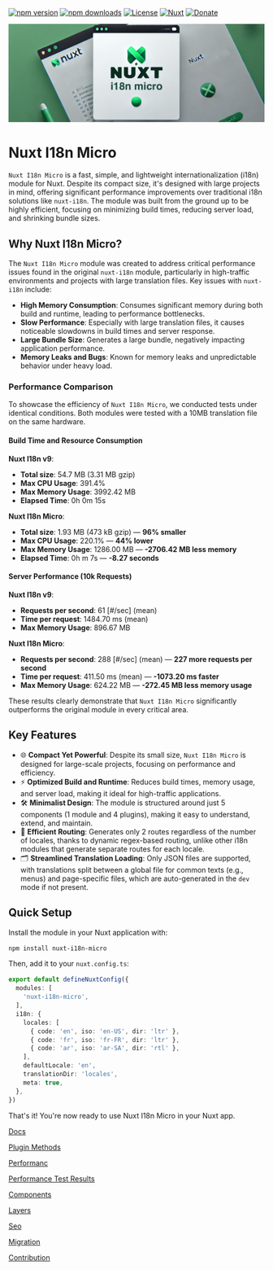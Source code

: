 [![npm version](https://img.shields.io/npm/v/nuxt-i18n-micro/latest?style=for-the-badge)](https://www.npmjs.com/package/nuxt-i18n-micro)
[![npm downloads](https://img.shields.io/npm/dw/nuxt-i18n-micro?style=for-the-badge)](https://www.npmjs.com/package/nuxt-i18n-micro)
[![License](https://img.shields.io/npm/l/nuxt-i18n-micro?style=for-the-badge)](https://www.npmjs.com/package/nuxt-i18n-micro)
[![Nuxt](https://img.shields.io/badge/Nuxt-020420?logo=nuxt.js&style=for-the-badge)](https://nuxt.com)
[![Donate](https://img.shields.io/badge/Donate-ff4081?style=for-the-badge)](https://www.donationalerts.com/r/s00d88)

<p align="center">
<img src="https://github.com/s00d/nuxt-i18n-micro/blob/main/logo.png?raw=true" alt="logo">
</p>

# Nuxt I18n Micro

`Nuxt I18n Micro` is a fast, simple, and lightweight internationalization (i18n) module for Nuxt. Despite its compact size, it's designed with large projects in mind, offering significant performance improvements over traditional i18n solutions like `nuxt-i18n`. The module was built from the ground up to be highly efficient, focusing on minimizing build times, reducing server load, and shrinking bundle sizes.

## Why Nuxt I18n Micro?

The `Nuxt I18n Micro` module was created to address critical performance issues found in the original `nuxt-i18n` module, particularly in high-traffic environments and projects with large translation files. Key issues with `nuxt-i18n` include:

- **High Memory Consumption**: Consumes significant memory during both build and runtime, leading to performance bottlenecks.
- **Slow Performance**: Especially with large translation files, it causes noticeable slowdowns in build times and server response.
- **Large Bundle Size**: Generates a large bundle, negatively impacting application performance.
- **Memory Leaks and Bugs**: Known for memory leaks and unpredictable behavior under heavy load.

### Performance Comparison

To showcase the efficiency of `Nuxt I18n Micro`, we conducted tests under identical conditions. Both modules were tested with a 10MB translation file on the same hardware.

#### Build Time and Resource Consumption

**Nuxt I18n v9**:
- **Total size**: 54.7 MB (3.31 MB gzip)
- **Max CPU Usage**: 391.4%
- **Max Memory Usage**: 3992.42 MB
- **Elapsed Time**: 0h 0m 15s

**Nuxt I18n Micro**:
- **Total size**: 1.93 MB (473 kB gzip) — **96% smaller**
- **Max CPU Usage**: 220.1% — **44% lower**
- **Max Memory Usage**: 1286.00 MB — **-2706.42 MB less memory**
- **Elapsed Time**: 0h m 7s — **-8.27 seconds**

#### Server Performance (10k Requests)

**Nuxt I18n v9**:
- **Requests per second**: 61 [#/sec] (mean)
- **Time per request**: 1484.70 ms (mean)
- **Max Memory Usage**: 896.67 MB

**Nuxt I18n Micro**:
- **Requests per second**: 288 [#/sec] (mean) — **227 more requests per second**
- **Time per request**: 411.50 ms (mean) — **-1073.20 ms faster**
- **Max Memory Usage**: 624.22 MB — **-272.45 MB less memory usage**

These results clearly demonstrate that `Nuxt I18n Micro` significantly outperforms the original module in every critical area.

## Key Features

- 🌐 **Compact Yet Powerful**: Despite its small size, `Nuxt I18n Micro` is designed for large-scale projects, focusing on performance and efficiency.
- ⚡ **Optimized Build and Runtime**: Reduces build times, memory usage, and server load, making it ideal for high-traffic applications.
- 🛠 **Minimalist Design**: The module is structured around just 5 components (1 module and 4 plugins), making it easy to understand, extend, and maintain.
- 📏 **Efficient Routing**: Generates only 2 routes regardless of the number of locales, thanks to dynamic regex-based routing, unlike other i18n modules that generate separate routes for each locale.
- 🗂 **Streamlined Translation Loading**: Only JSON files are supported, with translations split between a global file for common texts (e.g., menus) and page-specific files, which are auto-generated in the `dev` mode if not present.

## Quick Setup

Install the module in your Nuxt application with:

```bash
npm install nuxt-i18n-micro
```

Then, add it to your `nuxt.config.ts`:

```typescript
export default defineNuxtConfig({
  modules: [
    'nuxt-i18n-micro',
  ],
  i18n: {
    locales: [
      { code: 'en', iso: 'en-US', dir: 'ltr' },
      { code: 'fr', iso: 'fr-FR', dir: 'ltr' },
      { code: 'ar', iso: 'ar-SA', dir: 'rtl' },
    ],
    defaultLocale: 'en',
    translationDir: 'locales',
    meta: true,
  },
})
```

That's it! You're now ready to use Nuxt I18n Micro in your Nuxt app.


[Docs](https://s00d.github.io/nuxt-i18n-micro/)

[Plugin Methods](https://s00d.github.io/nuxt-i18n-micro/api/methods)

[Performanc](https://s00d.github.io/nuxt-i18n-micro/guide/performance)

[Performance Test Results](https://s00d.github.io/nuxt-i18n-micro/guide/performance-results)

[Components](https://s00d.github.io/nuxt-i18n-micro/components/i18n-t)

[Layers](https://s00d.github.io/nuxt-i18n-micro/guide/layers)

[Seo](https://s00d.github.io/nuxt-i18n-micro/guide/seo)

[Migration](https://s00d.github.io/nuxt-i18n-micro/guide/migration)

[Contribution](https://s00d.github.io/nuxt-i18n-micro/guide/contribution)

